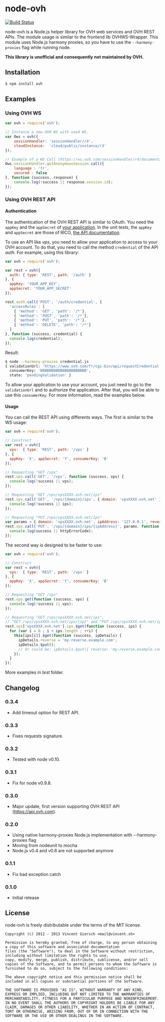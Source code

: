 node-ovh
========

[![Build Status](https://secure.travis-ci.org/gierschv/node-ovh.png)](http://travis-ci.org/gierschv/node-ovh)

node-ovh is a Node.js helper library for OVH web services and OVH REST APIs.
The module usage is similar to the frontend lib OVHWS-Wrapper.
This module uses Node.js harmony proxies, so you have to use the `--harmony-proxies` flag while running node.

**This library is unofficial and consequently not maintained by OVH.**

Installation
------------

```bash
$ npm install ovh
```

Examples
--------

### Using OVH WS

```javascript
var ovh = require('ovh');

// Instance a new OVH WS with used WS.
var Ows = ovh({
    sessionHandler: 'sessionHandler/r4',
    cloudInstance:  'cloud/public/instance/r3'
});

// Example of a WS Call (https://ws.ovh.com/sessionHandler/r4/documentation.html)
Ows.sessionHandler.getAnonymousSession.call({
    language : 'fr',
    secured : false
}, function (success, response) {
    console.log(!success || response.session.id);
});
```

### Using OVH REST API

#### Authentication
The authentication of the OVH REST API is similar to OAuth. You need the `appKey`
and the `appSecret` of [your application](https://www.ovh.com/fr/cgi-bin/api/createApplication.cgi).
In the unit tests, the `appKey` and `appSecret` are those of RICO, [the API documentation](https://api.ovh.com).

To use an API like *vps*, you need to allow your application to access to your OVH account.
To do that, you need to call the method `credential` of the API *auth*. For example, using this library:

```javascript
var ovh = require('ovh');

var rest = ovh({
  auth: { type: 'REST', path: '/auth' }
}, {
  appKey: 'YOUR_APP_KEY',
  appSecret: 'YOUR_APP_SECRET'
});

rest.auth.call('POST', '/auth/credential', {
  'accessRules': [
    { 'method': 'GET', 'path': '/*'},
    { 'method': 'POST', 'path': '/*'},
    { 'method': 'PUT', 'path': '/*'},
    { 'method': 'DELETE', 'path': '/*'}
  ]
}, function (success, credential) {
  console.log(credential);
});
```

Result:

```bash
$ node --harmony-proxies credential.js
{ validationUrl: 'https://www.ovh.com/fr/cgi-bin/api/requestCredential.cgi?credentialToken=AAAAAAAAAAAAAAAAAAAAAAAAAA',
  consumerKey: 'BBBBBBBBBBBBBBBBBBBBB',
  state: 'pendingValidation' }
```

To allow your application to use your account, you just need to go to the `validationUrl` and to authorize the application.
After that, you will be able to use this `consumerKey`. For more information, read the examples below.

#### Usage
You can call the REST API using differents ways. The first is similar to the WS usage:

```javascript
var ovh = require('ovh');

// Construct
var rest = ovh({
  vps:  { type: 'REST', path: '/vps' }
}, {
  appKey: 'X', appSecret: 'Y', consumerKey: 'B'
});

// Requesting "GET /vps"
rest.vps.call('GET', '/vps', function (success, vps) {
  console.log(!success || vps);
});

// Requesting "GET /vps/vpsXXXX.ovh.net/ips"
rest.vps.call('GET', '/vps/{domain}/ips', { domain: 'vpsXXXX.ovh.net' }, function (success, ips) {
  console.log(!success || ips);
});

// Requesting "PUT /vps/vpsXXXX.ovh.net/ips"
var params = { domain: 'vpsXXXX.ovh.net', ipAddress: '127.0.0.1', reverse: 'vpsXXXX.ovh.net' };
rest.vps.call('PUT', '/vps/{domain}/ips/{ipAddress}', params, function (success, httpErrorCode) {
  console.log(success || httpErrorCode);
});
```

The second way is designed to be faster to use:

```javascript
var ovh = require('ovh');

// Construct
var rest = ovh({
  vps:  { type: 'REST', path: '/vps' }
}, {
  appKey: 'X', appSecret: 'Y', consumerKey: 'B'
});

// Requesting "GET /vps"
rest.vps.get(function (success, vps) {
  console.log(!success || vps);
});

// Requesting "GET /vps/vpsXXXX.ovh.net/ips",
// "GET /vps/vpsXXXX.ovh.net/ips/{ip}" and "PUT /vps/vpsXXXX.ovh.net/ips/{ip}" for each IP
rest.vps['vpsXXXX.ovh.net'].ips.$get(function (success, ips) {
  for (var i = 0 ; i < ips.length ; ++i) {
    this[ips[i]].$get(function (success, ipDetails) {
      ipDetails.reverse = 'my-reverse.example.com';
      ipDetails.$put();
      // Or could be: ipDetails.$put({ reverse: 'my-reverse.example.com' });
    });
  }
});

```

More examples in *test* folder.

Changelog
---------

### 0.3.4

* Add timeout option for REST API.

### 0.3.3

* Fixes requests signature.

### 0.3.2

* Tested with node v0.10.

### 0.3.1

* Fix for node v0.9.8.

### 0.3.0

* Major update, first version supporting OVH REST API (https://api.ovh.com).

### 0.2.0

* Using native harmony-proxies Node.js implementation with --harmony-proxies flag
* Moving from nodeunit to mocha
* Node.js v0.4 and v0.6 are not supported anymore

### 0.1.1

* Fix bad exception catch

### 0.1.0

* Initial release

License
-------

node-ovh is freely distributable under the terms of the MIT license.

```
Copyright (c) 2012 - 2013 Vincent Giersch <mail@vincent.sh>

Permission is hereby granted, free of charge, to any person obtaining a copy of this software and associated documentation
files (the "Software"), to deal in the Software without restriction, including without limitation the rights to use,
copy, modify, merge, publish, distribute, sublicense, and/or sell copies of the Software, and to permit persons to whom the Software is furnished to do so, subject to the following conditions:

The above copyright notice and this permission notice shall be included in all copies or substantial portions of the Software.

THE SOFTWARE IS PROVIDED "AS IS", WITHOUT WARRANTY OF ANY KIND, EXPRESS OR IMPLIED, INCLUDING BUT NOT LIMITED TO THE WARRANTIES OF MERCHANTABILITY, FITNESS FOR A PARTICULAR PURPOSE AND NONINFRINGEMENT. IN NO EVENT SHALL THE AUTHORS OR COPYRIGHT HOLDERS BE LIABLE FOR ANY CLAIM, DAMAGES OR OTHER LIABILITY, WHETHER IN AN ACTION OF CONTRACT, TORT OR OTHERWISE, ARISING FROM, OUT OF OR IN CONNECTION WITH THE SOFTWARE OR THE USE OR OTHER DEALINGS IN THE SOFTWARE.
```
